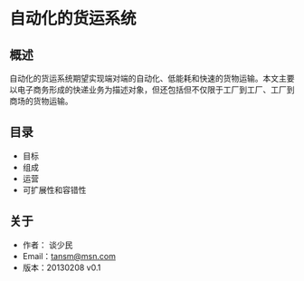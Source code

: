 # 自动化的货运系统

## 概述
自动化的货运系统期望实现端对端的自动化、低能耗和快速的货物运输。本文主要以电子商务形成的快递业务为描述对象，但还包括但不仅限于工厂到工厂、工厂到商场的货物运输。

## 目录
* 目标
* 组成
* 运营
* 可扩展性和容错性

## 关于
* 作者： 谈少民
* Email：tansm@msn.com
* 版本：20130208 v0.1

